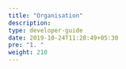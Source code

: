```yaml
---
title: "Organisation"
description:
type: developer-guide
date: 2019-10-24T11:28:49+05:30
pre: "1. "
weight: 210
---
```

